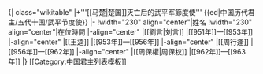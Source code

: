 {| class="wikitable"
|+'''[[马楚|楚国]]灭亡后的武平军節度使'''        {{ed|中国历代君主/五代十国/武平节度使}}
|-
!width="230" align="center"|姓名
!width="230" align="center"|在位時間
|-align="center"
|[[劉言|刘言]]
|[[951年]]—[[953年]]
|-align="center"
|[[王逵]]
|[[953年]]—[[956年]]
|-align="center"
|[[周行逢]]
|[[956年]]—[[962年]]
|-align="center"
|[[周保權|周保权]]
|[[962年]]—[[963年]]
|}
<noinclude>[[Category:中国君主列表模板]]</noinclude>